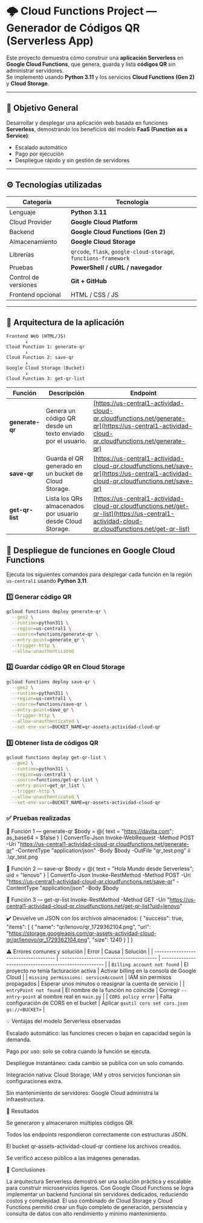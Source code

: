 # 🌩️ Cloud Functions Project — Generador de Códigos QR (Serverless App)

Este proyecto demuestra cómo construir una **aplicación Serverless** en **Google Cloud Functions**, que genera, guarda y lista **códigos QR** sin administrar servidores.  
Se implementó usando **Python 3.11** y los servicios **Cloud Functions (Gen 2)** y **Cloud Storage**.

---

## 🧠 Objetivo General

Desarrollar y desplegar una aplicación web basada en funciones **Serverless**, demostrando los beneficios del modelo **FaaS (Function as a Service)**:  
- Escalado automático  
- Pago por ejecución  
- Despliegue rápido y sin gestión de servidores  

---

## ⚙️ Tecnologías utilizadas

| Categoría | Tecnología |
|------------|-------------|
| Lenguaje | **Python 3.11** |
| Cloud Provider | **Google Cloud Platform** |
| Backend | **Google Cloud Functions (Gen 2)** |
| Almacenamiento | **Google Cloud Storage** |
| Librerías | `qrcode`, `flask`, `google-cloud-storage`, `functions-framework` |
| Pruebas | **PowerShell / cURL / navegador** |
| Control de versiones | **Git + GitHub** |
| Frontend opcional | HTML / CSS / JS |

---

## 🧩 Arquitectura de la aplicación

```text
Frontend Web (HTML/JS)
       ↓
Cloud Function 1: generate-qr
       ↓
Cloud Function 2: save-qr
       ↓
Google Cloud Storage (Bucket)
       ↓
Cloud Function 3: get-qr-list

```
| Función         | Descripción                                                | Endpoint                                                                                                                                       |
| --------------- | ---------------------------------------------------------- | ---------------------------------------------------------------------------------------------------------------------------------------------- |
| **generate-qr** | Genera un código QR desde un texto enviado por el usuario. | [https://us-central1-actividad-cloud-qr.cloudfunctions.net/generate-qr](https://us-central1-actividad-cloud-qr.cloudfunctions.net/generate-qr) |
| **save-qr**     | Guarda el QR generado en un bucket de Cloud Storage.       | [https://us-central1-actividad-cloud-qr.cloudfunctions.net/save-qr](https://us-central1-actividad-cloud-qr.cloudfunctions.net/save-qr)         |
| **get-qr-list** | Lista los QRs almacenados por usuario desde Cloud Storage. | [https://us-central1-actividad-cloud-qr.cloudfunctions.net/get-qr-list](https://us-central1-actividad-cloud-qr.cloudfunctions.net/get-qr-list) |


## 🚀 Despliegue de funciones en Google Cloud Functions 

Ejecuta los siguientes comandos para desplegar cada función en la región `us-central1` usando **Python 3.11**.

### 1️⃣ Generar código QR
```bash
gcloud functions deploy generate-qr \
  --gen2 \
  --runtime=python311 \
  --region=us-central1 \
  --source=functions/generate-qr \
  --entry-point=generate_qr \
  --trigger-http \
  --allow-unauthenticated
```
### 2️⃣ Guardar código QR en Cloud Storage
```bash
gcloud functions deploy save-qr \
  --gen2 \
  --runtime=python311 \
  --region=us-central1 \
  --source=functions/save-qr \
  --entry-point=save_qr \
  --trigger-http \
  --allow-unauthenticated \
  --set-env-vars=BUCKET_NAME=qr-assets-actividad-cloud-qr
```
### 3️⃣ Obtener lista de códigos QR
```bash
gcloud functions deploy get-qr-list \
  --gen2 \
  --runtime=python311 \
  --region=us-central1 \
  --source=functions/get-qr-list \
  --entry-point=get_qr_list \
  --trigger-http \
  --allow-unauthenticated \
  --set-env-vars=BUCKET_NAME=qr-assets-actividad-cloud-qr
```

### ✅ Pruebas realizadas

🧩 Función 1 — generate-qr
$body = @{ text = "https://davita.com"; as_base64 = $false } | ConvertTo-Json
Invoke-WebRequest -Method POST -Uri "https://us-central1-actividad-cloud-qr.cloudfunctions.net/generate-qr" -ContentType "application/json" -Body $body -OutFile "qr_test.png"
ii .\qr_test.png

💾 Función 2 — save-qr
$body = @{ text = "Hola Mundo desde Serverless"; uid = "lenovo" } | ConvertTo-Json
Invoke-RestMethod -Method POST -Uri "https://us-central1-actividad-cloud-qr.cloudfunctions.net/save-qr" -ContentType "application/json" -Body $body

📂 Función 3 — get-qr-list
Invoke-RestMethod -Method GET -Uri "https://us-central1-actividad-cloud-qr.cloudfunctions.net/get-qr-list?uid=lenovo"

✔️ Devuelve un JSON con los archivos almacenados:
{
  "success": true,
  "items": [
    {
      "name": "qr/lenovo/qr_1729362104.png",
      "url": "https://storage.googleapis.com/qr-assets-actividad-cloud-qr/qr/lenovo/qr_1729362104.png",
      "size": 1240
    }
  ]
}


⚠️ Errores comunes y solución
| Error                                 | Causa                                    | Solución                                               |
| ------------------------------------- | ---------------------------------------- | ------------------------------------------------------ |
| `Billing account not found`           | El proyecto no tenía facturación activa  | Activar billing en la consola de Google Cloud          |
| `missing permissions: serviceAccount` | IAM sin permisos propagados              | Esperar unos minutos o reasignar la cuenta de servicio |
| `entryPoint not found`                | El nombre de la función no coincide      | Corregir `--entry-point` al nombre real en `main.py`   |
| `CORS policy error`                   | Falta configuración de CORS en el bucket | Aplicar `gsutil cors set cors.json gs://<BUCKET>`      |

💡 Ventajas del modelo Serverless observadas

Escalado automático: las funciones crecen o bajan en capacidad según la demanda.

Pago por uso: solo se cobra cuando la función se ejecuta.

Despliegue instantáneo: cada cambio se publica con un solo comando.

Integración nativa: Cloud Storage, IAM y otros servicios funcionan sin configuraciones extra.

Sin mantenimiento de servidores: Google Cloud administra la infraestructura.

🧪 Resultados

Se generaron y almacenaron múltiples códigos QR.

Todos los endpoints respondieron correctamente con estructuras JSON.

El bucket qr-assets-actividad-cloud-qr contiene los archivos creados.

Se verificó acceso público a las imágenes generadas.

🧭 Conclusiones

La arquitectura Serverless demostró ser una solución práctica y escalable para construir microservicios ligeros.
Con Google Cloud Functions se logra implementar un backend funcional sin servidores dedicados, reduciendo costos y complejidad.
El uso combinado de Cloud Storage y Cloud Functions permitió crear un flujo completo de generación, persistencia y consulta de datos con alto rendimiento y mínimo mantenimiento.

